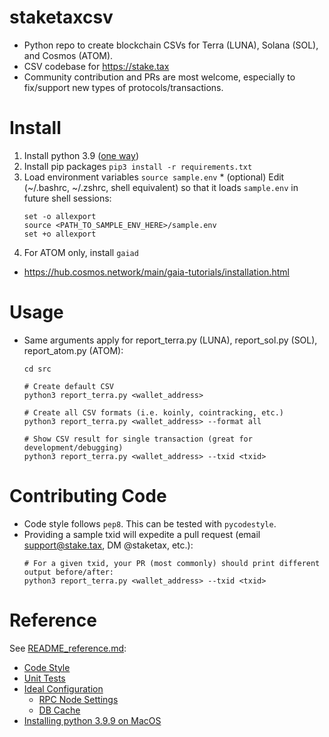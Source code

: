 
# staketaxcsv

  * Python repo to create blockchain CSVs for Terra (LUNA), Solana (SOL), and Cosmos (ATOM).
  * CSV codebase for https://stake.tax
  * Community contribution and PRs are most welcome, especially to fix/support new types of 
    protocols/transactions.


# Install

  1. Install python 3.9 ([one way](README_reference.md#installing-python-39-on-macos))
  2. Install pip packages ```pip3 install -r requirements.txt```
  3. Load environment variables ```source sample.env```
    * (optional) Edit (~/.bashrc, ~/.zshrc, shell equivalent) so that it loads `sample.env` in future shell sessions:
      ```
      set -o allexport
      source <PATH_TO_SAMPLE_ENV_HERE>/sample.env
      set +o allexport
      ```
  4. For ATOM only, install `gaiad` 
  - https://hub.cosmos.network/main/gaia-tutorials/installation.html

# Usage

  * Same arguments apply for report_terra.py (LUNA), report_sol.py (SOL), report_atom.py (ATOM):
    ```
    cd src
    
    # Create default CSV
    python3 report_terra.py <wallet_address>
    
    # Create all CSV formats (i.e. koinly, cointracking, etc.)
    python3 report_terra.py <wallet_address> --format all
    
    # Show CSV result for single transaction (great for development/debugging)
    python3 report_terra.py <wallet_address> --txid <txid>
    ```

# Contributing Code

  * Code style follows `pep8`.  This can be tested with `pycodestyle`.
  * Providing a sample txid will expedite a pull request (email support@stake.tax, 
    DM @staketax, etc.):
    ```
    # For a given txid, your PR (most commonly) should print different output before/after:
    python3 report_terra.py <wallet_address> --txid <txid>
    ```

# Reference

See [README_reference.md](README_reference.md):

  * [Code Style](README_reference.md#code-style)
  * [Unit Tests](README_reference.md#unit-tests)
  * [Ideal Configuration](README_reference.md#ideal-configuration)
    * [RPC Node Settings](README_reference.md#rpc-node-settings)
    * [DB Cache](README_reference.md#db-cache)
  * [Installing python 3.9.9 on MacOS](README_reference.md#installing-python-39-on-macos)
  
